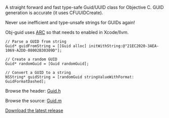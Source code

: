 A straight forward and fast type-safe Guid/UUID class for Objective C.  GUID generation is accurate (it uses CFUUIDCreate).

Never use inefficient and type-unsafe strings for GUIDs again!

Obj-guid uses [ARC](http://clang.llvm.org/docs/AutomaticReferenceCounting.html) so that needs to enabled in Xcode/llvm.

```
// Parse a GUID from string
Guid* guidFromString = [[Guid alloc] initWithString:@"21EC2020-3AEA-1069-A2DD-08002B30309D"];

// Create a random GUID
Guid* randomGuid = [Guid randomGuid];

// Convert a GUID to a string
NSString* guidString = [randomGuid stringValueWithFormat: GuidFormatDashed];
```


Browse the header: [Guid.h](http://code.google.com/p/objc-guid/source/browse/Guid.h)

Browse the source: [Guid.m](http://code.google.com/p/objc-guid/source/browse/Guid.m)

[Download the latest release](http://code.google.com/p/objc-guid/downloads/list)